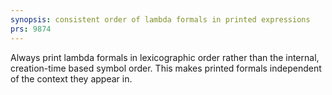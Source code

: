 ```yaml
---
synopsis: consistent order of lambda formals in printed expressions
prs: 9874
---
```


Always print lambda formals in lexicographic order rather than the internal, creation-time based symbol order.
This makes printed formals independent of the context they appear in.
